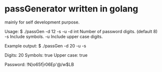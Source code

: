 # passGenerator written in golang

mainly for self development purpose.

Usage: 
$ ./passGen -d 12 -s -u
  -d int
        Number of password digits. (default 8)
  -s    Include symbols.
  -u    Include upper case digits.

Example output:
$ ./passGen -d 20 -u -s

Digits: 20
Symbols: true
Upper case: true

Password: !N}o65f|r06Ep'@/w$LB

